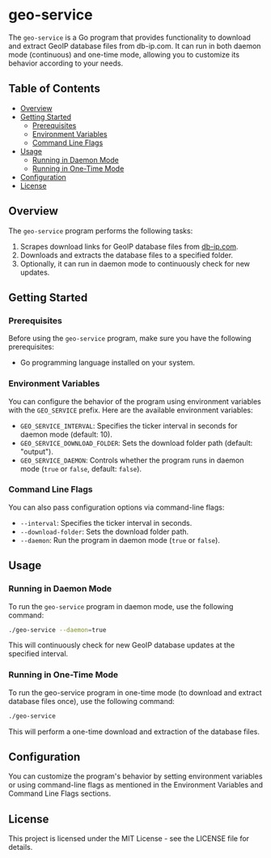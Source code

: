 # geo-service

The `geo-service` is a Go program that provides functionality to download and extract GeoIP database files from db-ip.com. It can run in both daemon mode (continuous) and one-time mode, allowing you to customize its behavior according to your needs.

## Table of Contents

- [Overview](#overview)
- [Getting Started](#getting-started)
  - [Prerequisites](#prerequisites)
  - [Environment Variables](#environment-variables)
  - [Command Line Flags](#command-line-flags)
- [Usage](#usage)
  - [Running in Daemon Mode](#running-in-daemon-mode)
  - [Running in One-Time Mode](#running-in-one-time-mode)
- [Configuration](#configuration)
- [License](#license)

## Overview

The `geo-service` program performs the following tasks:

1. Scrapes download links for GeoIP database files from [db-ip.com](https://db-ip.com).
2. Downloads and extracts the database files to a specified folder.
3. Optionally, it can run in daemon mode to continuously check for new updates.

## Getting Started

### Prerequisites

Before using the `geo-service` program, make sure you have the following prerequisites:

- Go programming language installed on your system.

### Environment Variables

You can configure the behavior of the program using environment variables with the `GEO_SERVICE` prefix. Here are the available environment variables:

- `GEO_SERVICE_INTERVAL`: Specifies the ticker interval in seconds for daemon mode (default: 10).
- `GEO_SERVICE_DOWNLOAD_FOLDER`: Sets the download folder path (default: "output").
- `GEO_SERVICE_DAEMON`: Controls whether the program runs in daemon mode (`true` or `false`, default: `false`).

### Command Line Flags

You can also pass configuration options via command-line flags:

- `--interval`: Specifies the ticker interval in seconds.
- `--download-folder`: Sets the download folder path.
- `--daemon`: Run the program in daemon mode (`true` or `false`).

## Usage

### Running in Daemon Mode

To run the `geo-service` program in daemon mode, use the following command:

```bash
./geo-service --daemon=true
```

This will continuously check for new GeoIP database updates at the specified interval.

### Running in One-Time Mode
To run the geo-service program in one-time mode (to download and extract database files once), use the following command:

```bash
./geo-service
```

This will perform a one-time download and extraction of the database files.

## Configuration
You can customize the program's behavior by setting environment variables or using command-line flags as mentioned in the Environment Variables and Command Line Flags sections.

## License
This project is licensed under the MIT License - see the LICENSE file for details.
